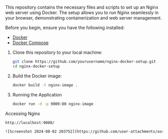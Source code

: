 This repository contains the necessary files and scripts to set up an Nginx web server using Docker. 
The setup allows you to run Nginx seamlessly in your browser, demonstrating containerization and web server management.

Before you begin, ensure you have the following installed:

- [Docker](https://www.docker.com/get-started)
- [Docker Compose](https://docs.docker.com/compose/)

1. Clone this repository to your local machine:
   ```bash
   git clone https://github.com/yourusername/nginx-docker-setup.git
   cd nginx-docker-setup

1. Build the Docker image:
   ```bash
   docker build -t nginx-image .

2. Running the Application
   ```bash
   docker run -d -p 9000:80 nginx-image

Accessing Nginx
   ```bash
   http://localhost:9000/

![Screenshot 2024-08-02 203752](https://github.com/user-attachments/assets/91033177-29d2-4ace-94d9-71440256875a)


